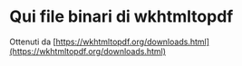 # Qui file binari di wkhtmltopdf
Ottenuti da [https://wkhtmltopdf.org/downloads.html](https://wkhtmltopdf.org/downloads.html)